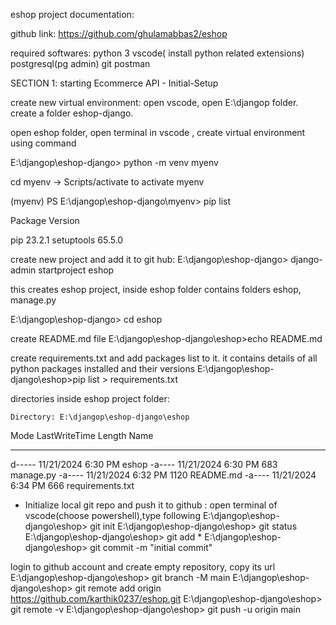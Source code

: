 eshop project documentation:

github link: https://github.com/ghulamabbas2/eshop

required softwares: python 3 vscode( install python related extensions) postgresql(pg admin) git postman

SECTION 1: starting Ecommerce API - Initial-Setup

create new virtual environment:
open vscode, open E:\djangop folder. create a folder eshop-django.

open eshop folder, open terminal in vscode , create virtual environment using command

E:\djangop\eshop-django> python -m venv myenv

cd myenv -> Scripts/activate to activate myenv

(myenv) PS E:\djangop\eshop-django\myenv> pip list

Package Version

pip 23.2.1 setuptools 65.5.0

create new project and add it to git hub:
E:\djangop\eshop-django> django-admin startproject eshop

this creates eshop project, inside eshop folder contains folders eshop, manage.py

E:\djangop\eshop-django> cd eshop

create README.md file E:\djangop\eshop-django\eshop>echo README.md

create requirements.txt and add packages list to it. it contains details of all python packages installed and their versions E:\djangop\eshop-django\eshop>pip list > requirements.txt


directories inside eshop project folder:

    Directory: E:\djangop\eshop-django\eshop


Mode                 LastWriteTime         Length Name
----                 -------------         ------ ----
d-----        11/21/2024   6:30 PM                eshop
-a----        11/21/2024   6:30 PM            683 manage.py
-a----        11/21/2024   6:32 PM           1120 README.md
-a----        11/21/2024   6:34 PM            666 requirements.txt

* Initialize local git repo and push it to github :
open terminal of vscode(choose powershell),type following E:\djangop\eshop-django\eshop> git init E:\djangop\eshop-django\eshop> git status E:\djangop\eshop-django\eshop> git add * E:\djangop\eshop-django\eshop> git commit -m "initial commit"

login to github account and create empty repository, copy its url E:\djangop\eshop-django\eshop> git branch -M main E:\djangop\eshop-django\eshop> git remote add origin https://github.com/karthik0237/eshop.git E:\djangop\eshop-django\eshop> git remote -v E:\djangop\eshop-django\eshop> git push -u origin main